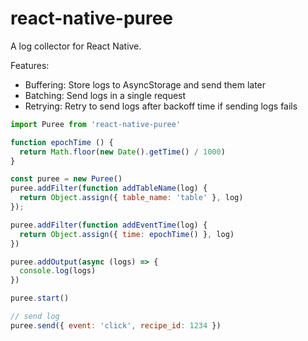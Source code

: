 # react-native-puree
A log collector for React Native.

Features:

- Buffering: Store logs to AsyncStorage and send them later
- Batching: Send logs in a single request
- Retrying: Retry to send logs after backoff time if sending logs fails

```js
import Puree from 'react-native-puree'

function epochTime () {
  return Math.floor(new Date().getTime() / 1000)
}

const puree = new Puree()
puree.addFilter(function addTableName(log) {
  return Object.assign({ table_name: 'table' }, log)
});

puree.addFilter(function addEventTime(log) {
  return Object.assign({ time: epochTime() }, log)
})

puree.addOutput(async (logs) => {
  console.log(logs)
})

puree.start()

// send log
puree.send({ event: 'click', recipe_id: 1234 })
```
